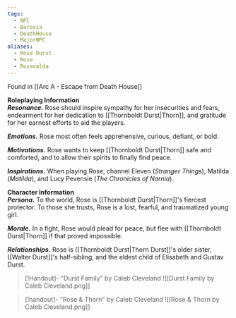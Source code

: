 ```yaml
---
tags:
  - NPC
  - Barovia
  - DeathHouse
  - MajorNPC
aliases:
  - Rose Durst
  - Rose
  - Rosavalda
---
```

Found in [[Arc A - Escape from Death House]]

**Roleplaying Information**  
**_Resonance._** Rose should inspire sympathy for her insecurities and fears, endearment for her dedication to [[Thornboldt Durst|Thorn]], and gratitude for her earnest efforts to aid the players.

**_Emotions._** Rose most often feels apprehensive, curious, defiant, or bold.

**_Motivations._** Rose wants to keep [[Thornboldt Durst|Thorn]] safe and comforted, and to allow their spirits to finally find peace.

**_Inspirations._** When playing Rose, channel Eleven (_Stranger Things_), Matilda (_Matilda_), and Lucy Pevensie (_The Chronicles of Narnia_).

**Character Information**  
**_Persona._** To the world, Rose is [[Thornboldt Durst|Thorn]]'s fiercest protector. To those she trusts, Rose is a lost, fearful, and traumatized young girl.

**_Morale._** In a fight, Rose would plead for peace, but flee with [[Thornboldt Durst|Thorn]] if that proved impossible.

**_Relationships._** Rose is [[Thornboldt Durst|Thorn Durst]]'s older sister, [[Walter Durst]]'s half-sibling, and the eldest child of Elisabeth and Gustav Durst.

> [!Handout]- "Durst Family" by Caleb Cleveland
> ![[Durst Family by Caleb Cleveland.png]]

> [!handout]- "Rose & Thorn" by Caleb Cleveland
>![[Rose & Thorn by Caleb Cleveland.png]]


